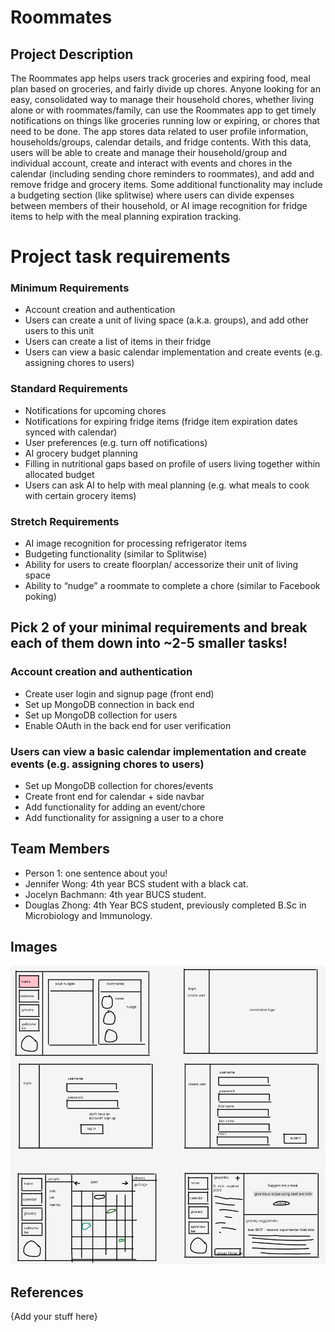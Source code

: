 # Roommates

## Project Description

The Roommates app helps users track groceries and expiring food, meal plan based on groceries, and fairly divide up chores. Anyone looking for an easy, consolidated way to manage their household chores, whether living alone or with roommates/family, can use the Roommates app to get timely notifications on things like groceries running low or expiring, or chores that need to be done. The app stores data related to user profile information, households/groups, calendar details, and fridge contents. With this data, users will be able to create and manage their household/group and individual account, create and interact with events and chores in the calendar (including sending chore reminders to roommates), and add and remove fridge and grocery items. Some additional functionality may include a budgeting section (like splitwise) where users can divide expenses between members of their household, or AI image recognition for fridge items to help with the meal planning expiration tracking.

# Project task requirements
### Minimum Requirements
- Account creation and authentication
- Users can create a unit of living space (a.k.a. groups), and add other users to this unit
- Users can create a list of items in their fridge
- Users can view a basic calendar implementation and create events (e.g. assigning chores to users)
### Standard Requirements 
- Notifications for upcoming chores
- Notifications for expiring fridge items (fridge item expiration dates synced with calendar)
- User preferences (e.g. turn off notifications)
- AI grocery budget planning 
- Filling in nutritional gaps based on profile of users living together within allocated budget
- Users can ask AI to help with meal planning (e.g. what meals to cook with certain grocery items)
### Stretch Requirements
- AI image recognition for processing refrigerator items
- Budgeting functionality (similar to Splitwise)
- Ability for users to create floorplan/ accessorize their unit of living space
- Ability to “nudge” a roommate to complete a chore (similar to Facebook poking)

## Pick 2 of your minimal requirements and break each of them down into ~2-5 smaller tasks!
### Account creation and authentication
- Create user login and signup page (front end)
- Set up MongoDB connection in back end
- Set up MongoDB collection for users
- Enable OAuth in the back end for user verification
### Users can view a basic calendar implementation and create events (e.g. assigning chores to users)
- Set up MongoDB collection for chores/events
- Create front end for calendar + side navbar
- Add functionality for adding an event/chore
- Add functionality for assigning a user to a chore

## Team Members

- Person 1: one sentence about you!
- Jennifer Wong: 4th year BCS student with a black cat.
- Jocelyn Bachmann: 4th year BUCS student.
- Douglas Zhong: 4th Year BCS student, previously completed B.Sc in Microbiology and Immunology.

## Images

<img src ="images/prototype.png">

## References

{Add your stuff here}



